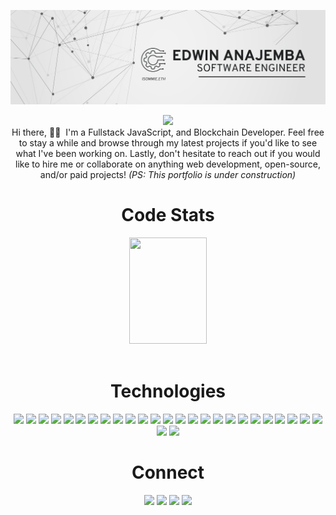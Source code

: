 
<!-- -
anajembaedwin/anajembaedwin is a ✨ special ✨ repository because its `README.md` (this file) appears on your GitHub profile.
You can click the Preview link to take a look at your changes.
- -->

![anajembaedwin's GitHub Banner](./images/edwin_anajemba_banner.png)

<p align="center">
    <img src="https://readme-typing-svg.herokuapp.com?size=35&duration=5500&color=164C78&vCenter=true&center=true&width=600&lines=I'm+Edwin+Sommie;A+Full+Stack+Web3+Developer">
<br>
Hi there, 👋🏽&nbsp I'm a Fullstack JavaScript, and Blockchain Developer. Feel free to stay a while and browse through my latest projects if you'd like to see what I've been working on. Lastly, don't hesitate to reach out if you would like to hire me or collaborate on anything web development, open-source, and/or paid projects! <em>(PS: This portfolio is under construction)</em>
</p>

<!-- SOCIALS
<h1 align="center">Contact Me</h1>
  <p align="center">   
    <a href="https://www.linkedin.com/in/anajembaedwin/"><img src="https://img.shields.io/badge/LinkedIn-164C78?style=plastic&logo=linkedin" height=25></a>
    <a href="mailto:anajembaedwin@gmail.com"><img src="https://img.shields.io/badge/Email-164C78?style=plastic&logo=gmail" height=25></a>
    <a href="https://twitter.com/edwin_somto"><img src="https://img.shields.io/badge/Twitter-164C78?&style=plastic&logo=twitter" height=25></a>   
    <a href="https://www.codewars.com/users/iSommie"><img src="https://img.shields.io/badge/Codewars-164C78?style=plastic&logo=Codewars&logoColor=B1361E" height=25></a>
  </p> -->
  
 <!-- Stats -->
  <h1 align="center">Code Stats</h1>
<div align="center">
 <img width="49.5%" height="170px" src="http://github-readme-streak-stats.herokuapp.com?user=anajembaedwin&theme=react&date_format=M%20j%5B%2C%20Y%5D&fire=FFFEFE&currStreakNum=FFFEFE&dates=FFFEFE&background=0D1117&ring=5BCDEC&sideNums=FFFEFE" />
</div>
</br>

<h1 align="center">Technologies</h1>
   <p align="center">
      <img src="https://img.shields.io/badge/HTML5-E34F26?style=plastic&logo=html5" height=25>
      <img src="https://img.shields.io/badge/CSS3-1572B6?style=plastic&logo=css3&logoColor=2388C3" height=25>
      <img src="https://img.shields.io/badge/SaSS-CD6799?style=plastic&logo=sass" height=25>
      <img src="https://img.shields.io/badge/Bootstrap-563D7C?style=plastic&logo=bootstrap" height=25>
      <img src="https://img.shields.io/badge/JavaScript-F7DF1E?style=plastic&logo=javascript" height=25>
      <img src="https://img.shields.io/badge/Node.js-164C78?style=plastic&logo=nodedotjs" height=25>
      <img src="https://img.shields.io/badge/React-61DAFB?style=plastic&logo=react" height=25>
      <img src="https://img.shields.io/badge/Express.js-000000?style=plastic&logo=express&logoColor=000000" height=25>
      <img src="https://img.shields.io/badge/MongoDB-47A248?style=plastic&logo=mongodb" height=25>
      <img src="https://img.shields.io/badge/Redux-764ABC?style=plastic&logo=redux&logoColor=764ABC" height=25>
      <img src="https://img.shields.io/badge/Typescript-007ACC?style=plastic&logo=typescript" height=25>
      <img src="https://img.shields.io/badge/Figma-2B2D42?style=plastic&logo=figma" height=25>
      <img src="https://img.shields.io/badge/Json-01B0F0?style=plastic&logo=json" height=25>
      <img src="https://img.shields.io/badge/Visual_Studio-164C78?style=plastic&logo=visual%20studio&logoColor=007ACC" height=25>
      <img src="https://img.shields.io/badge/GIT-164C78?style=plastic&logo=git" height=25>
      <img src="https://img.shields.io/badge/Firebase-164C78?style=plastic&logo=firebase" height=25>
      <img src="https://img.shields.io/badge/AWS-164C78?style=plastic&logo=amazon" height=25>
      <img src="https://img.shields.io/badge/Webpack-164C78?style=plastic&logo=webpack" height=25>
      <img src="https://img.shields.io/badge/Jira-164C78?style=plastic&logo=jiraSoftware" height=25>
      <img src="https://img.shields.io/badge/Ethereum-9B9B9B?style=plastic&logo=ethereum" height=25>
      <img src="https://img.shields.io/badge/Web3.js-46BDD7?style=plastic&logo=javascript" height=25>
      <img src="https://img.shields.io/badge/Truffle-F9A623?style=plastic&logo=truffle" height=25>
      <img src="https://img.shields.io/badge/Ganache-6E4C13?style=plastic&logo=ganache" height=25>
      <img src="https://img.shields.io/badge/MetaMask-E85317?style=plastic&logo=metamask" height=25>
      <img src="https://img.shields.io/badge/Solidity-0E7FBF?style=plastic&logo=solidity" height=25>
      <img src="https://img.shields.io/badge/Remix-000000?style=plastic&logo=remix" height=25>
      <img src="https://img.shields.io/badge/NextJS-000000?style=plastic&logo=next.js" height=25>
    </p>
<!--     <h1 align="center">Projects</h1> -->
<!-- <table bordercolor="#66b2b2">
  
  <tr>
    <td width="50%" valign="top">
      <h3 align="center">Dummy 1</h3>
        <br />
        <a target="_blank" href="#">
            <img src="./images/surevoter.gif" width="100%" alt="Sure Voter"/>
        </a>
        <br />
        <p align="center">
            
  <a href="#" target="_blank">
     <img src="https://img.shields.io/badge/Repo-164C78?style=plastic&logo=github" height=25>
  </a>      
  <a href="#" target="_blank">
   <img src="https://img.shields.io/badge/Website-164C78?style=plastic&logo=wordpress" height=25>
  </a>  
      </p>
        <p><strong>HTML, CSS3, Javascript, Typescript, Handlebars, React, Redux, Node.js, AWS, DynamoDB </strong> - A cloud based voting system to improve voter engagement, save time, create a better voter experience, and guarantee election integrity.</p>
    </td>
    <td width="50%" valign="top">
      <h3 align="center">Dummy 2</h3>
        <br />
      <a target="_blank" href="#">
            <img src="./images/zurichat.gif" width="100%"  alt="Zuri"/>
        </a>
        <br />
        <p align="center">
          
  <a href="#" target="_blank">
     <img src="https://img.shields.io/badge/Repo-164C78?style=plastic&logo=github" height=25>
  </a>
  <a href="#" target="blank">
   <img src="https://img.shields.io/badge/Website-164C78?style=plastic&logo=wordpress" height=25>
  </a> 
      </p>
        <p><strong>Javascript, React, Redux, RestAPIs, NodeJs, WebRTC </strong> - A platform that will power remote work in the Web3 future and make it feel as good as sitting across the desk from your friends. Remote work that still allows for those moments of serependity.</p>
    </td>
  </tr>
  
  <tr>
    <td width="50%" valign="top">
      <h3 align="center">Dummy 3</h3>
      <br />
        <a target="_blank" href="#">
           <img src="./images/productPage.gif" width="100%" alt="Product Page"/>
        </a>
      <br />
   <p align="center">   
   <a href="#" target="_blank">
     <img src="https://img.shields.io/badge/Repo-164C78?style=plastic&logo=github" height=25>
  </a>
  <a href="#" target="blank">
   <img src="https://img.shields.io/badge/Website-164C78?style=plastic&logo=wordpress" height=25>
  </a> 
      </p>
        <p><strong>HTML5, CSS3, & Javascript</strong> - A responsive E-commerce product page with lightbox gallery and Cart Functionality.</p>
    </td>
    <td width="50%" valign="top">
        <h3 align="center">Dummy 4</h3>
        <br />
        <a target="_blank" href="#">
          <img src="./images/devfinder.gif" width="100%" alt="Matching Cards"/>
        </a>
        <br />
         <p align="center">   
   <a href="#" target="_blank">
     <img src="https://img.shields.io/badge/Repo-164C78?style=plastic&logo=github" height=25>
  </a>
  <a href="#" target="blank">
   <img src="https://img.shields.io/badge/Website-164C78?style=plastic&logo=wordpress" height=25>
  </a>
      </p>
        <p><strong>HTML5, HTTP, REST, Vercel, ContextAPIs, Javascript, Tailwind, Daisy Ui </strong>
            -  A platform that uses GitHub API to fetch user data from the GitHub database and display a user's information.</p>
    </td>
  </tr>
    
   <tr>
    <td width="50%" valign="top">
      <h3 align="center">Dummy 5</h3>
      <br />
        <a target="_blank" href="#">
           <img src="./images/productPage.gif" width="100%" alt="Product Page"/>
        </a>
      <br />
   <p align="center">   
   <a href="#" target="_blank">
     <img src="https://img.shields.io/badge/Repo-164C78?style=plastic&logo=github" height=25>
  </a>
  <a href="#" target="blank">
   <img src="https://img.shields.io/badge/Website-164C78?style=plastic&logo=wordpress" height=25>
  </a> 
      </p>
        <p><strong>HTML5, CSS3, & Javascript</strong> - A responsive E-commerce product page with lightbox gallery and Cart Functionality.</p>
    </td>
    <td width="50%" valign="top">
        <h3 align="center">Dummy 6</h3>
        <br />
        <a target="_blank" href="#">
          <img src="./images/devfinder.gif" width="100%" alt="Matching Cards"/>
        </a>
        <br />
         <p align="center">   
   <a href="#" target="_blank">
     <img src="https://img.shields.io/badge/Repo-164C78?style=plastic&logo=github" height=25>
  </a>
  <a href="#" target="blank">
   <img src="https://img.shields.io/badge/Website-164C78?style=plastic&logo=wordpress" height=25>
  </a>
      </p>
        <p><strong>HTML5, HTTP, REST, Vercel, ContextAPIs, Javascript, Tailwind, Daisy Ui </strong>
            -  A platform that uses GitHub API to fetch user data from the GitHub database and display a user's information.</p>
    </td>
  </tr>
    
</table> -->


<!-- SOCIALS -->
<!-- <h1 align="center">Contact Me</h1>
<p align="center">
    Please reach out to me with the following details: -->
<!-- <form>
  <label for="name">Name:</label><br>
  <label for="email">Email:</label><br>
  <label for="subject">Subject:</label><br>
  <label for="message">Message:</label><br>
</form>

</p>
  <p align="center">   
    <a href="https://www.linkedin.com/in/anajembaedwin/"><img src="https://img.shields.io/badge/LinkedIn-164C78?style=plastic&logo=linkedin" height=25></a>
    <a href="mailto:anajembaedwin@gmail.com"><img src="https://img.shields.io/badge/Email-164C78?style=plastic&logo=gmail" height=25></a>
    <a href="https://twitter.com/edwin_somto"><img src="https://img.shields.io/badge/Twitter-164C78?&style=plastic&logo=twitter" height=25></a>   
    <a href="https://www.codewars.com/users/iSommie"><img src="https://img.shields.io/badge/Codewars-164C78?style=plastic&logo=Codewars&logoColor=B1361E" height=25></a>
  </p> -->

  
<h1 align="center">Connect</h1>
  <p align="center">   
    <a href="https://www.linkedin.com/in/anajembaedwin/"><img src="https://img.shields.io/badge/LinkedIn-164C78?style=plastic&logo=linkedin" height=25></a>
    <a href="mailto:anajembaedwin@gmail.com"><img src="https://img.shields.io/badge/Email-164C78?style=plastic&logo=gmail" height=25></a>
    <a href="https://twitter.com/edwin_somto"><img src="https://img.shields.io/badge/Twitter-164C78?&style=plastic&logo=twitter" height=25></a>   
    <a href="https://www.codewars.com/users/iSommie"><img src="https://img.shields.io/badge/Codewars-164C78?style=plastic&logo=Codewars&logoColor=B1361E" height=25></a>
  </p>
